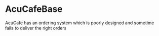 # AcuCafeBase
AcuCafe has an ordering system which is poorly designed and sometime fails to deliver the right orders
